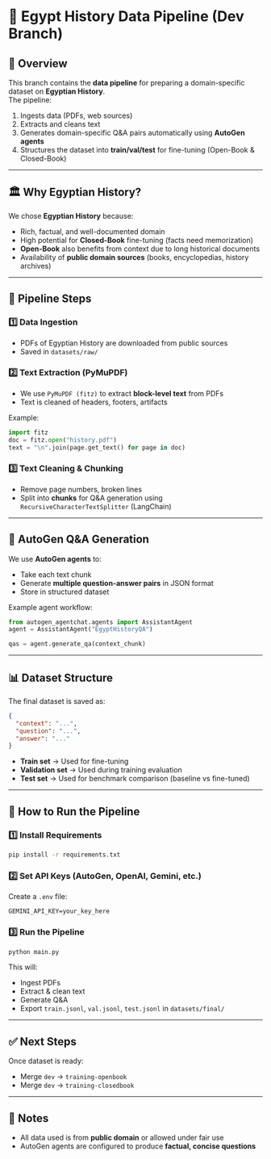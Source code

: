 
# 📜 Egypt History Data Pipeline (Dev Branch)

## 📌 Overview
This branch contains the **data pipeline** for preparing a domain-specific dataset on **Egyptian History**.  
The pipeline:
1. Ingests data (PDFs, web sources)
2. Extracts and cleans text
3. Generates domain-specific Q&A pairs automatically using **AutoGen agents**
4. Structures the dataset into **train/val/test** for fine-tuning (Open-Book & Closed-Book)

---

## 🏛 Why Egyptian History?
We chose **Egyptian History** because:
- Rich, factual, and well-documented domain
- High potential for **Closed-Book** fine-tuning (facts need memorization)
- **Open-Book** also benefits from context due to long historical documents
- Availability of **public domain sources** (books, encyclopedias, history archives)

---

## 📂 Pipeline Steps
### **1️⃣ Data Ingestion**
- PDFs of Egyptian History are downloaded from public sources
- Saved in `datasets/raw/`

### **2️⃣ Text Extraction (PyMuPDF)**
- We use `PyMuPDF (fitz)` to extract **block-level text** from PDFs
- Text is cleaned of headers, footers, artifacts

Example:
```python
import fitz
doc = fitz.open("history.pdf")
text = "\n".join(page.get_text() for page in doc)
````

### **3️⃣ Text Cleaning & Chunking**

* Remove page numbers, broken lines
* Split into **chunks** for Q\&A generation using `RecursiveCharacterTextSplitter` (LangChain)

---

## 🤖 AutoGen Q\&A Generation

We use **AutoGen agents** to:

* Take each text chunk
* Generate **multiple question-answer pairs** in JSON format
* Store in structured dataset

Example agent workflow:

```python
from autogen_agentchat.agents import AssistantAgent
agent = AssistantAgent("EgyptHistoryQA")

qas = agent.generate_qa(context_chunk)
```

---

## 📊 Dataset Structure

The final dataset is saved as:

```json
{
  "context": "...",
  "question": "...",
  "answer": "..."
}
```

* **Train set** → Used for fine-tuning
* **Validation set** → Used during training evaluation
* **Test set** → Used for benchmark comparison (baseline vs fine-tuned)

---

## 🚀 How to Run the Pipeline

### **1️⃣ Install Requirements**

```bash
pip install -r requirements.txt
```

### **2️⃣ Set API Keys (AutoGen, OpenAI, Gemini, etc.)**

Create a `.env` file:

```env
GEMINI_API_KEY=your_key_here
```

### **3️⃣ Run the Pipeline**

```bash
python main.py
```

This will:

* Ingest PDFs
* Extract & clean text
* Generate Q\&A
* Export `train.jsonl`, `val.jsonl`, `test.jsonl` in `datasets/final/`

---

## ✅ Next Steps

Once dataset is ready:

* Merge `dev` → `training-openbook`
* Merge `dev` → `training-closedbook`

---

## 📌 Notes

* All data used is from **public domain** or allowed under fair use
* AutoGen agents are configured to produce **factual, concise questions**

